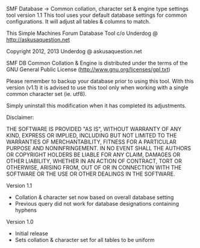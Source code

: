 SMF Database -> Common collation, character set & engine type settings tool version 1.1 
This tool uses your default database settings for common configurations. It will adjust all tables & columns to match.

This Simple Machines Forum Database Tool c/o Underdog @ http://askusaquestion.net

Copyright 2012, 2013 Underdog @ askusaquestion.net

SMF DB Common Collation & Engine is distributed under the terms of the GNU General Public License
(http://www.gnu.org/licenses/gpl.txt)

Please remember to backup your database prior to using this tool. 
With this version (v1.1) it is advised to use this tool only when working with a single common character set (ie. utf8).
		
Simply uninstall this modification when it has completed its adjustments.

Disclaimer:

THE SOFTWARE IS PROVIDED "AS IS", WITHOUT WARRANTY OF ANY KIND, EXPRESS OR IMPLIED, INCLUDING BUT NOT LIMITED TO THE WARRANTIES OF MERCHANTABILITY, FITNESS FOR A PARTICULAR PURPOSE AND NONINFRINGEMENT. IN NO EVENT SHALL THE AUTHORS OR COPYRIGHT HOLDERS BE LIABLE FOR ANY CLAIM, DAMAGES OR OTHER LIABILITY, WHETHER IN AN ACTION OF CONTRACT, TORT OR OTHERWISE, ARISING FROM, OUT OF OR IN CONNECTION WITH THE SOFTWARE OR THE USE OR OTHER DEALINGS IN THE SOFTWARE.


Version 1.1
+ Collation & character set now based on overall database setting
+ Previous query did not work for database designations containing hyphens

Version 1.0
+ Initial release
+ Sets collation & character set for all tables to be uniform

